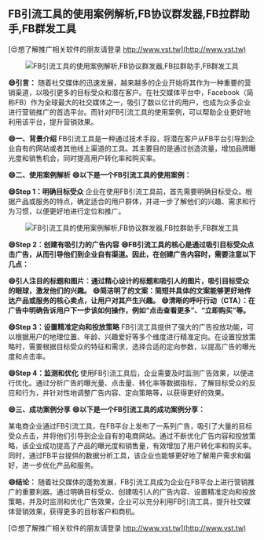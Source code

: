 ## **FB引流工具的使用案例解析,FB协议群发器,FB拉群助手,FB群发工具**

[😍想了解推广相关软件的朋友请登录 http://www.vst.tw](http://www.vst.tw)

 <center><img src="https://vst.tw/MP4/tuiguang/png/2.png" alt="FB引流工具的使用案例解析,FB协议群发器,FB拉群助手,FB群发工具"></center>

**😄引言：**
随着社交媒体的迅速发展，越来越多的企业开始将其作为一种重要的营销渠道，以吸引更多的目标受众和潜在客户。在社交媒体平台中，Facebook（简称FB）作为全球最大的社交媒体之一，吸引了数以亿计的用户，也成为众多企业进行营销推广的首选平台。而针对FB引流工具的使用案例，可以帮助企业更好地利用该平台，提升营销效果。

**😄一、背景介绍**
FB引流工具是一种通过技术手段，将潜在客户从FB平台引导到企业自有的网站或者其他线上渠道的工具。其主要目的是通过创造流量，增加品牌曝光度和销售机会，同时提高用户转化率和购买率。

**😄二、使用案例解析**
**😄以下是一个FB引流工具的使用案例：**

**😄Step 1：明确目标受众**
企业在使用FB引流工具前，首先需要明确目标受众。根据产品或服务的特点，确定适合的用户群体，并进一步了解他们的兴趣、需求和行为习惯，以便更好地进行定位和推广。

 <center><img src="https://vst.tw/MP4/tuiguang/png/7.png" alt="FB引流工具的使用案例解析,FB协议群发器,FB拉群助手,FB群发工具"></center>

**😄Step 2：创建有吸引力的广告内容**
**😄FB引流工具的核心是通过吸引目标受众点击广告，从而引导他们到企业自有渠道。因此，在创建广告内容时，需要注意以下几点：**

**😄引人注目的标题和图片：通过精心设计的标题和吸引人的图片，吸引目标受众的眼球，激发他们的兴趣。**
**😄简洁明了的文案：简短并具体的文案能够更好地传达产品或服务的核心卖点，让用户对其产生兴趣。**
**😄清晰的呼吁行动（CTA）：在广告中明确告诉用户下一步该如何操作，例如“点击查看更多”、“立即购买”等。**

**😄Step 3：设置精准定向和投放策略**
FB引流工具提供了强大的广告投放功能，可以根据用户的地理位置、年龄、兴趣爱好等多个维度进行精准定向。在设置投放策略时，需要根据目标受众的特征和需求，选择合适的定向参数，以提高广告的曝光度和点击率。

**😄Step 4：监测和优化**
使用FB引流工具后，企业需要及时监测广告效果，以便进行优化。通过分析广告的曝光量、点击量、转化率等数据指标，了解目标受众的反应和行为，并针对性地调整广告内容、定向策略等，以获得更好的效果。

**😄三、成功案例分享**
**😄以下是一个FB引流工具的成功案例分享：**

某电商企业通过FB引流工具，在FB平台上发布了一系列广告，吸引了大量的目标受众点击，并将他们引导到企业自有的电商网站。通过不断优化广告内容和投放策略，该企业成功提高了产品的曝光度和销售量，有效增加了用户转化率和购买率。同时，通过FB平台提供的数据分析工具，该企业也能够更好地了解用户需求和偏好，进一步优化产品和服务。

**😄结论：**
随着社交媒体的蓬勃发展，FB引流工具成为企业在FB平台上进行营销推广的重要利器。通过明确目标受众、创建吸引人的广告内容、设置精准定向和投放策略，并及时监测和优化广告效果，企业可以充分利用FB引流工具，提升社交媒体营销效果，获得更多的目标客户和商机。

[😍想了解推广相关软件的朋友请登录 http://www.vst.tw](http://www.vst.tw)



